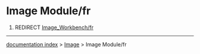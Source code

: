 # Image Module/fr
1.  REDIRECT [Image\_Workbench/fr](Image_Workbench/fr.md)

---
[documentation index](../README.md) > [Image](Image_Workbench.md) > Image Module/fr
